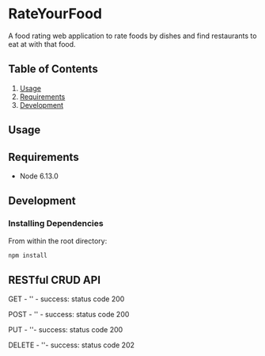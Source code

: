 # RateYourFood

A food rating web application to rate foods by dishes and find restaurants to eat at with that food. 

## Table of Contents

1. [Usage](#Usage)
1. [Requirements](#requirements)
1. [Development](#development)

## Usage


## Requirements
- Node 6.13.0

## Development

### Installing Dependencies

From within the root directory:

```sh
npm install
```
## RESTful CRUD API
GET - '' - success: status code 200

POST - '' - success: status code 200

PUT - ''- success: status code 200

DELETE - ''- success: status code 202
